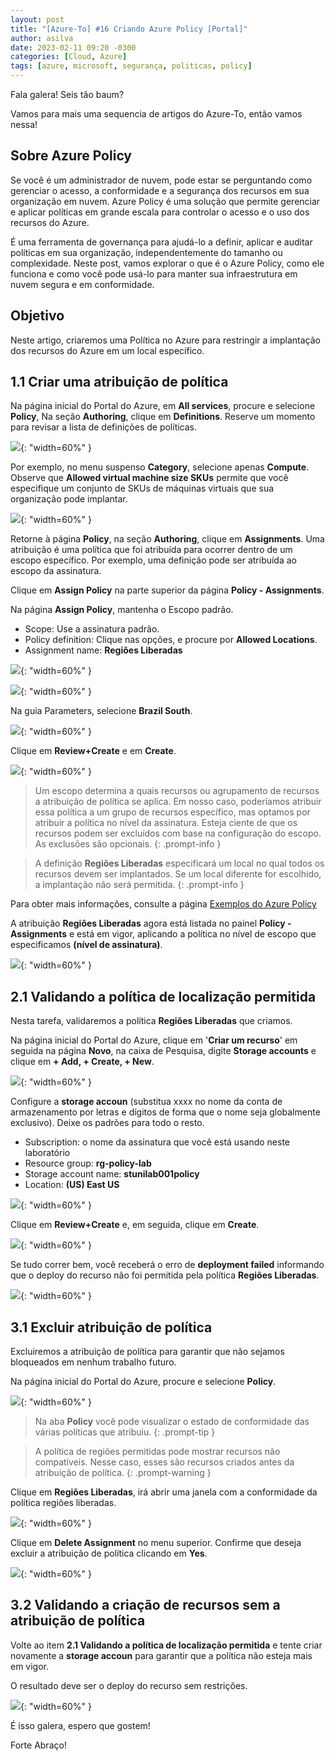```yaml
---
layout: post
title: "[Azure-To] #16 Criando Azure Policy [Portal]"
author: asilva
date: 2023-02-11 09:20 -0300
categories: [Cloud, Azure]
tags: [azure, microsoft, segurança, politicas, policy]
---
```


Fala galera! Seis tão baum?

Vamos para mais uma sequencia de artigos do Azure-To, então vamos nessa!

## **Sobre Azure Policy**

Se você é um administrador de nuvem, pode estar se perguntando como gerenciar o acesso, a conformidade e a segurança dos recursos em sua organização em nuvem. Azure Policy é uma solução que permite gerenciar e aplicar políticas em grande escala para controlar o acesso e o uso dos recursos do Azure. 

É uma ferramenta de governança para ajudá-lo a definir, aplicar e auditar políticas em sua organização, independentemente do tamanho ou complexidade. Neste post, vamos explorar o que é o Azure Policy, como ele funciona e como você pode usá-lo para manter sua infraestrutura em nuvem segura e em conformidade.

## **Objetivo**

Neste artigo, criaremos uma Política no Azure para restringir a implantação dos recursos do Azure em um local específico.

## **1.1 Criar uma atribuição de política**

Na página inicial do Portal do Azure, em **All services**, procure e selecione **Policy**, Na seção **Authoring**, clique em **Definitions**. Reserve um momento para revisar a lista de definições de políticas. 

![](/assets/img/58/policy1.png){: "width=60%" }

Por exemplo, no menu suspenso **Category**, selecione apenas **Compute**. Observe que **Allowed virtual machine size SKUs** permite que você especifique um conjunto de SKUs de máquinas virtuais que sua organização pode implantar.

![](/assets/img/58/policy2.png){: "width=60%" }

Retorne à página **Policy**, na seção **Authoring**, clique em **Assignments**. Uma atribuição é uma política que foi atribuída para ocorrer dentro de um escopo específico. Por exemplo, uma definição pode ser atribuída ao escopo da assinatura.

Clique em **Assign Policy** na parte superior da página **Policy - Assignments**.

Na página **Assign Policy**, mantenha o Escopo padrão.

- Scope: Use a assinatura padrão.
- Policy definition: Clique nas opções, e procure por **Allowed Locations**.
- Assignment name: **Regiões Liberadas**

![](/assets/img/58/policy3.png){: "width=60%" }

![](/assets/img/58/policy4.png){: "width=60%" }

Na guia Parameters, selecione **Brazil South**. 

![](/assets/img/58/policy5.png){: "width=60%" }

Clique em **Review+Create** e em **Create**.

![](/assets/img/58/policy6.png){: "width=60%" }

> Um escopo determina a quais recursos ou agrupamento de recursos a atribuição de política se aplica. Em nosso caso, poderíamos atribuir essa política a um grupo de recursos específico, mas optamos por atribuir a política no nível da assinatura. Esteja ciente de que os recursos podem ser excluídos com base na configuração do escopo. As exclusões são opcionais.
{: .prompt-info }

> A definição **Regiões Liberadas** especificará um local no qual todos os recursos devem ser implantados. Se um local diferente for escolhido, a implantação não será permitida. 
{: .prompt-info }

Para obter mais informações, consulte a página <a href="https://learn.microsoft.com/pt-br/azure/governance/policy/samples/" target="_blank">Exemplos do Azure Policy</a>

A atribuição **Regiões Liberadas** agora está listada no painel **Policy - Assignments** e está em vigor, aplicando a política no nível de escopo que especificamos **(nível de assinatura)**.

![](/assets/img/58/policy7.png){: "width=60%" }

## **2.1 Validando a política de localização permitida**

Nesta tarefa, validaremos a política **Regiões Liberadas** que criamos. 

Na página inicial do Portal do Azure, clique em '**Criar um recurso**' em seguida na página **Novo**, na caixa de Pesquisa, digite **Storage accounts** e clique em **+ Add, + Create, + New**.

![](/assets/img/58/policy8.png){: "width=60%" }

Configure a **storage accoun** (substitua xxxx no nome da conta de armazenamento por letras e dígitos de forma que o nome seja globalmente exclusivo). Deixe os padrões para todo o resto.

- Subscription: o nome da assinatura que você está usando neste laboratório
- Resource group: **rg-policy-lab**
- Storage account name: **stunilab001policy**
- Location: **(US) East US**

![](/assets/img/58/policy9.png){: "width=60%" }

Clique em **Review+Create** e, em seguida, clique em **Create**.

![](/assets/img/58/policy10.png){: "width=60%" }

Se tudo correr bem, você receberá o erro de **deployment failed** informando que o deploy do recurso não foi permitida pela política **Regiões Liberadas**.

![](/assets/img/58/policy11.png){: "width=60%" }

## **3.1 Excluir atribuição de política**

Excluiremos a atribuição de política para garantir que não sejamos bloqueados em nenhum trabalho futuro.

Na página inicial do Portal do Azure, procure e selecione **Policy**.

![](/assets/img/58/policy12.png){: "width=60%" }

> Na aba **Policy** você pode visualizar o estado de conformidade das várias políticas que atribuiu.
{: .prompt-tip }

> A política de regiões permitidas pode mostrar recursos não compatíveis. Nesse caso, esses são recursos criados antes da atribuição de política.
{: .prompt-warning }

Clique em **Regiões Liberadas**, irá abrir uma janela com a conformidade da política regiões liberadas.

![](/assets/img/58/policy13.png){: "width=60%" }

Clique em **Delete Assignment** no menu superior. Confirme que deseja excluir a atribuição de política clicando em **Yes**.

![](/assets/img/58/policy14.png){: "width=60%" }

## **3.2 Validando a criação de recursos sem a atribuição de política**

Volte ao item **2.1 Validando a política de localização permitida** e tente criar novamente a **storage accoun** para garantir que a política não esteja mais em vigor.

O resultado deve ser o deploy do recurso sem restrições.

![](/assets/img/58/policy15.png){: "width=60%" }

É isso galera, espero que gostem!

Forte Abraço!